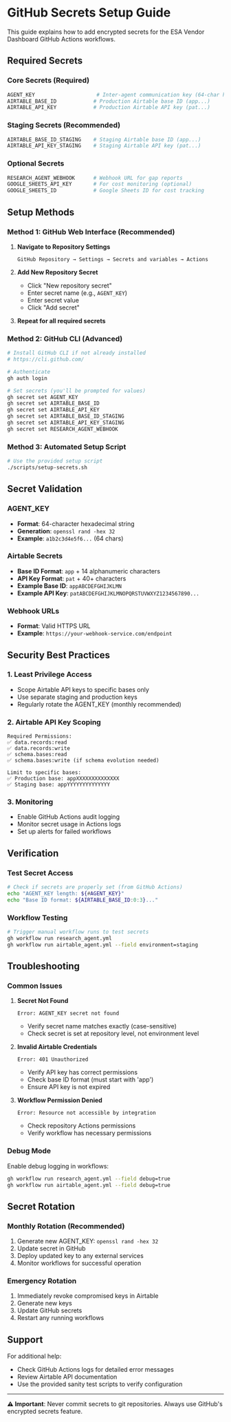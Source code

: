 # GitHub Secrets Setup Guide

This guide explains how to add encrypted secrets for the ESA Vendor Dashboard GitHub Actions workflows.

## Required Secrets

### Core Secrets (Required)
```bash
AGENT_KEY                    # Inter-agent communication key (64-char hex)
AIRTABLE_BASE_ID            # Production Airtable base ID (app...)
AIRTABLE_API_KEY            # Production Airtable API key (pat...)
```

### Staging Secrets (Recommended)
```bash
AIRTABLE_BASE_ID_STAGING    # Staging Airtable base ID (app...)
AIRTABLE_API_KEY_STAGING    # Staging Airtable API key (pat...)
```

### Optional Secrets
```bash
RESEARCH_AGENT_WEBHOOK      # Webhook URL for gap reports
GOOGLE_SHEETS_API_KEY       # For cost monitoring (optional)
GOOGLE_SHEETS_ID            # Google Sheets ID for cost tracking
```

## Setup Methods

### Method 1: GitHub Web Interface (Recommended)

1. **Navigate to Repository Settings**
   ```
   GitHub Repository → Settings → Secrets and variables → Actions
   ```

2. **Add New Repository Secret**
   - Click "New repository secret"
   - Enter secret name (e.g., `AGENT_KEY`)
   - Enter secret value
   - Click "Add secret"

3. **Repeat for all required secrets**

### Method 2: GitHub CLI (Advanced)

```bash
# Install GitHub CLI if not already installed
# https://cli.github.com/

# Authenticate
gh auth login

# Set secrets (you'll be prompted for values)
gh secret set AGENT_KEY
gh secret set AIRTABLE_BASE_ID
gh secret set AIRTABLE_API_KEY
gh secret set AIRTABLE_BASE_ID_STAGING
gh secret set AIRTABLE_API_KEY_STAGING
gh secret set RESEARCH_AGENT_WEBHOOK
```

### Method 3: Automated Setup Script

```bash
# Use the provided setup script
./scripts/setup-secrets.sh
```

## Secret Validation

### AGENT_KEY
- **Format**: 64-character hexadecimal string
- **Generation**: `openssl rand -hex 32`
- **Example**: `a1b2c3d4e5f6...` (64 chars)

### Airtable Secrets
- **Base ID Format**: `app` + 14 alphanumeric characters
- **API Key Format**: `pat` + 40+ characters
- **Example Base ID**: `appABCDEFGHIJKLMN`
- **Example API Key**: `patABCDEFGHIJKLMNOPQRSTUVWXYZ1234567890...`

### Webhook URLs
- **Format**: Valid HTTPS URL
- **Example**: `https://your-webhook-service.com/endpoint`

## Security Best Practices

### 1. Least Privilege Access
- Scope Airtable API keys to specific bases only
- Use separate staging and production keys
- Regularly rotate the AGENT_KEY (monthly recommended)

### 2. Airtable API Key Scoping
```
Required Permissions:
✅ data.records:read
✅ data.records:write
✅ schema.bases:read
✅ schema.bases:write (if schema evolution needed)

Limit to specific bases:
✅ Production base: appXXXXXXXXXXXXXX
✅ Staging base: appYYYYYYYYYYYYYY
```

### 3. Monitoring
- Enable GitHub Actions audit logging
- Monitor secret usage in Actions logs
- Set up alerts for failed workflows

## Verification

### Test Secret Access
```bash
# Check if secrets are properly set (from GitHub Actions)
echo "AGENT_KEY length: ${#AGENT_KEY}"
echo "Base ID format: ${AIRTABLE_BASE_ID:0:3}..."
```

### Workflow Testing
```bash
# Trigger manual workflow runs to test secrets
gh workflow run research_agent.yml
gh workflow run airtable_agent.yml --field environment=staging
```

## Troubleshooting

### Common Issues

1. **Secret Not Found**
   ```
   Error: AGENT_KEY secret not found
   ```
   - Verify secret name matches exactly (case-sensitive)
   - Check secret is set at repository level, not environment level

2. **Invalid Airtable Credentials**
   ```
   Error: 401 Unauthorized
   ```
   - Verify API key has correct permissions
   - Check base ID format (must start with 'app')
   - Ensure API key is not expired

3. **Workflow Permission Denied**
   ```
   Error: Resource not accessible by integration
   ```
   - Check repository Actions permissions
   - Verify workflow has necessary permissions

### Debug Mode
Enable debug logging in workflows:
```bash
gh workflow run research_agent.yml --field debug=true
gh workflow run airtable_agent.yml --field debug=true
```

## Secret Rotation

### Monthly Rotation (Recommended)
1. Generate new AGENT_KEY: `openssl rand -hex 32`
2. Update secret in GitHub
3. Deploy updated key to any external services
4. Monitor workflows for successful operation

### Emergency Rotation
1. Immediately revoke compromised keys in Airtable
2. Generate new keys
3. Update GitHub secrets
4. Restart any running workflows

## Support

For additional help:
- Check GitHub Actions logs for detailed error messages
- Review Airtable API documentation
- Use the provided sanity test scripts to verify configuration

---

**⚠️ Important**: Never commit secrets to git repositories. Always use GitHub's encrypted secrets feature.